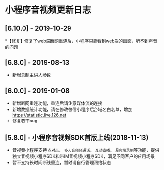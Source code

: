 # 小程序音视频更新日志

## [6.10.0] - 2019-10-29

*【修复】修复了web端断网重连后，小程序只能看到web端的画面，听不到声音的问题

## [6.8.0] - 2019-08-13

* 新增录制主讲人参数

## [6.0.0] - 2019-01-08

* 新增断网重连功能，重连后请注意媒体流的连接
* 新增数据统计功能，请在修改微信小程序后台域名白名单，增加 https://statistic.live.126.net
* 修复若干bug

## [5.8.0] - 小程序音视频SDK首版上线(2018-11-13)

* 音视频小程序支持 `点对点`、 `多人音频频通话`、 `互动直播`、 `服务端录制`等功能，提供独立音视频小程序SDK和带IM音视频小程序SDK，满足不同客户的应用场景
* 暂不支持长时间断线重连，暂时请自行管理网络状态
